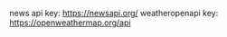 news api key: https://newsapi.org/ 
weatheropenapi key: https://openweathermap.org/api 

<!--![Diagram Image Link](uml.puml)-->